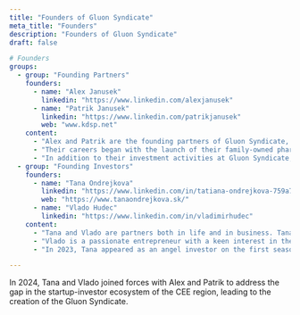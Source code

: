 ```yaml
---
title: "Founders of Gluon Syndicate"
meta_title: "Founders"
description: "Founders of Gluon Syndicate"
draft: false

# Founders
groups:
  - group: "Founding Partners"
    founders:
      - name: "Alex Janusek"
        linkedin: "https://www.linkedin.com/alexjanusek"
      - name: "Patrik Janusek"
        linkedin: "https://www.linkedin.com/patrikjanusek"
        web: "www.kdsp.net"
    content: 
      - "Alex and Patrik are the founding partners of Gluon Syndicate, carrying the vision of connecting angel investors with promising pre-seed startups from the CEE region since the early days of their entrepreneurial journey. Both brothers are natural-born entrepreneurs with over 15 years of experience in commercial activities within burgeoning and rapidly growing companies."
      - "Their careers began with the launch of their family-owned pharmacy in the Czech Republic. They later co-founded a full-service marketing agency and played a crucial role in the commercial team of one of the world’s first private railway operators. As co-founders, they dedicated themselves to scaling smart home technology across Europe, achieving multiple awards with their Slovak-Czech scale-up. They also briefly assisted a top CEE venture capital firm with fundraising."
      - "In addition to their investment activities at Gluon Syndicate, Alex and Patrik advise pre-seed and seed startups from the CEE region on creating scalable commercial and marketing strategies under the brand Disruptive Bros. They also mentor aspiring founders at the University Technology Incubator of the Slovak University of Technology in Bratislava."
  - group: "Founding Investors"
    founders:
      - name: "Tana Ondrejkova"
        linkedin: "https://www.linkedin.com/in/tatiana-ondrejkova-759a7b2"
        web: "https://www.tanaondrejkova.sk/"
      - name: "Vlado Hudec"
        linkedin: "https://www.linkedin.com/in/vladimirhudec"
    content:
      - "Tana and Vlado are partners both in life and in business. Tana co-founded Pelikan, a top-tier online travel agency in the CEE region, and has launched several other successful e-commerce ventures in travel and fashion, achieving annual revenues exceeding 100 million euros."
      - "Vlado is a passionate entrepreneur with a keen interest in the digital landscape of travel and beyond. As a Web3 enthusiast and ecosystem investor, he is enthusiastic about the future of decentralized technologies. He co-founded Codeblocks, a specialized software development agency, and drives multiple innovative ventures within the group."
      - "In 2023, Tana appeared as an angel investor on the first season of the Slovakian 'Shark Tank' TV show. Together with Vlado and Patrik Dragula (co-founder of Pelikan), they entered the venture capital industry by establishing AeroVentures."

---
```


In 2024, Tana and Vlado joined forces with Alex and Patrik to address the gap in the startup-investor ecosystem of the CEE region, leading to the creation of the Gluon Syndicate.

